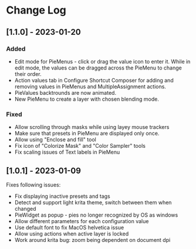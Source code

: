 # Change Log

## [1.1.0] - 2023-01-20
### Added
- Edit mode for PieMenus - click or drag the value icon to enter it. While in edit mode, the values can be dragged across the PieMenu to change their order.
- Action values tab in Configure Shortcut Composer for adding and removing values in PieMenus and MultipleAssignment actions.
- PieValues backtrounds are now animated.
- New PieMenu to create a layer with chosen blending mode.

### Fixed
- Allow scrolling through masks while using layey mouse trackers  
- Make sure that presets in PieMenu are displayed only once.
- Allow using "Enclose and fill" tool
- Fix icon of "Colorize Mask" and "Color Sampler" tools
- Fix scaling issues of Text labels in PieMenu

## [1.0.1] - 2023-01-09
Fixes following issues:
- Fix displaying inactive presets and tags
- Detect and support light krita theme, switch between them when changed
- PieWidget as popup - pies no longer recognized by OS as windows
- Allow different parameters for each configuration value
- Use default font to fix MacOS helvetica issue
- Allow using actions when active layer is locked
- Work around krita bug: zoom being dependent on document dpi
